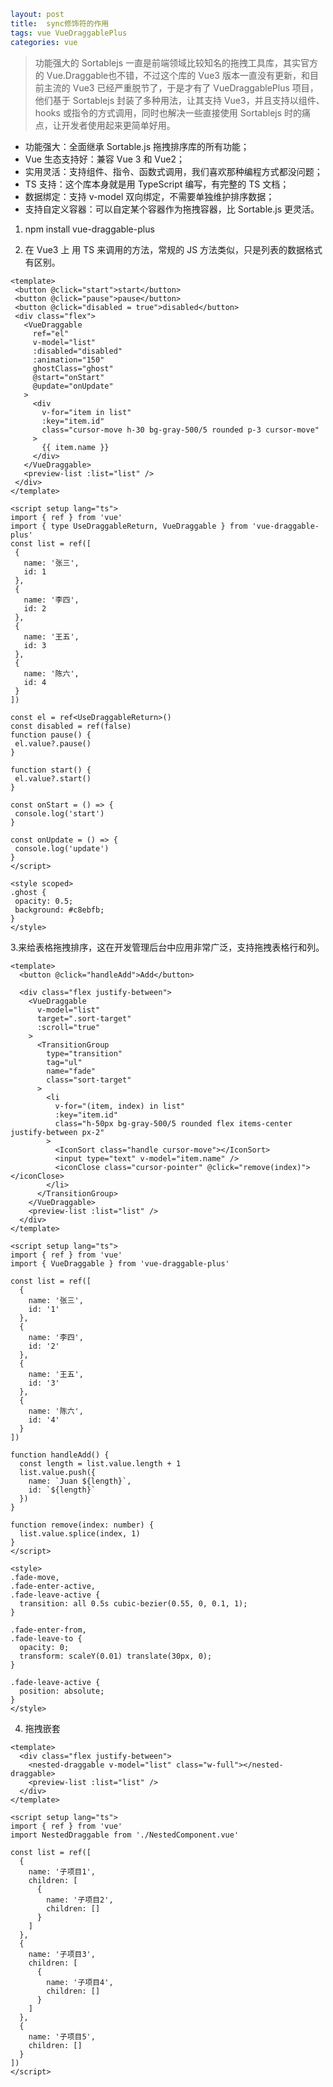 ```yaml
layout: post
title:  sync修饰符的作用
tags: vue VueDraggablePlus
categories: vue
```

 > 功能强大的 Sortablejs 一直是前端领域比较知名的拖拽工具库，其实官方的 Vue.Draggable也不错，不过这个库的 Vue3 版本一直没有更新，和目前主流的 Vue3 已经严重脱节了，于是才有了 VueDraggablePlus 项目，他们基于 Sortablejs 封装了多种用法，让其支持 Vue3，并且支持以组件、hooks 或指令的方式调用，同时也解决一些直接使用 Sortablejs 时的痛点，让开发者使用起来更简单好用。


* 功能强大：全面继承 Sortable.js 拖拽排序库的所有功能；
* Vue 生态支持好：兼容 Vue 3 和 Vue2；
* 实用灵活：支持组件、指令、函数式调用，我们喜欢那种编程方式都没问题；
* TS 支持：这个库本身就是用 TypeScript 编写，有完整的 TS 文档；
* 数据绑定：支持 v-model 双向绑定，不需要单独维护排序数据；
* 支持自定义容器：可以自定某个容器作为拖拽容器，比 Sortable.js 更灵活。
>



1. npm install vue-draggable-plus


2. 在 Vue3 上 用 TS 来调用的方法，常规的 JS 方法类似，只是列表的数据格式有区别。

 ```
<template>
  <button @click="start">start</button>
  <button @click="pause">pause</button>
  <button @click="disabled = true">disabled</button>
  <div class="flex">
    <VueDraggable
      ref="el"
      v-model="list"
      :disabled="disabled"
      :animation="150"
      ghostClass="ghost"
      @start="onStart"
      @update="onUpdate"
    >
      <div
        v-for="item in list"
        :key="item.id"
        class="cursor-move h-30 bg-gray-500/5 rounded p-3 cursor-move"
      >
        {{ item.name }}
      </div>
    </VueDraggable>
    <preview-list :list="list" />
  </div>
</template>

<script setup lang="ts">
import { ref } from 'vue'
import { type UseDraggableReturn, VueDraggable } from 'vue-draggable-plus'
const list = ref([
  {
    name: '张三',
    id: 1
  },
  {
    name: '李四',
    id: 2
  },
  {
    name: '王五',
    id: 3
  },
  {
    name: '陈六',
    id: 4
  }
])

const el = ref<UseDraggableReturn>()
const disabled = ref(false)
function pause() {
  el.value?.pause()
}

function start() {
  el.value?.start()
}

const onStart = () => {
  console.log('start')
}

const onUpdate = () => {
  console.log('update')
}
</script>

<style scoped>
.ghost {
  opacity: 0.5;
  background: #c8ebfb;
}
</style>
 ```


3.来给表格拖拽排序，这在开发管理后台中应用非常广泛，支持拖拽表格行和列。
```
<template>
  <button @click="handleAdd">Add</button>

  <div class="flex justify-between">
    <VueDraggable
      v-model="list"
      target=".sort-target"
      :scroll="true"
    >
      <TransitionGroup
        type="transition"
        tag="ul"
        name="fade"
        class="sort-target"
      >
        <li
          v-for="(item, index) in list"
          :key="item.id"
          class="h-50px bg-gray-500/5 rounded flex items-center justify-between px-2"
        >
          <IconSort class="handle cursor-move"></IconSort>
          <input type="text" v-model="item.name" />
          <iconClose class="cursor-pointer" @click="remove(index)"></iconClose>
        </li>
      </TransitionGroup>
    </VueDraggable>
    <preview-list :list="list" />
  </div>
</template>

<script setup lang="ts">
import { ref } from 'vue'
import { VueDraggable } from 'vue-draggable-plus'

const list = ref([
  {
    name: '张三',
    id: '1'
  },
  {
    name: '李四',
    id: '2'
  },
  {
    name: '王五',
    id: '3'
  },
  {
    name: '陈六',
    id: '4'
  }
])

function handleAdd() {
  const length = list.value.length + 1
  list.value.push({
    name: `Juan ${length}`,
    id: `${length}`
  })
}

function remove(index: number) {
  list.value.splice(index, 1)
}
</script>

<style>
.fade-move,
.fade-enter-active,
.fade-leave-active {
  transition: all 0.5s cubic-bezier(0.55, 0, 0.1, 1);
}

.fade-enter-from,
.fade-leave-to {
  opacity: 0;
  transform: scaleY(0.01) translate(30px, 0);
}

.fade-leave-active {
  position: absolute;
}
</style>

```

4. 拖拽嵌套
```
<template>
  <div class="flex justify-between">
    <nested-draggable v-model="list" class="w-full"></nested-draggable>
    <preview-list :list="list" />
  </div>
</template>

<script setup lang="ts">
import { ref } from 'vue'
import NestedDraggable from './NestedComponent.vue'

const list = ref([
  {
    name: '子项目1',
    children: [
      {
        name: '子项目2',
        children: []
      }
    ]
  },
  {
    name: '子项目3',
    children: [
      {
        name: '子项目4',
        children: []
      }
    ]
  },
  {
    name: '子项目5',
    children: []
  }
])
</script>
```
